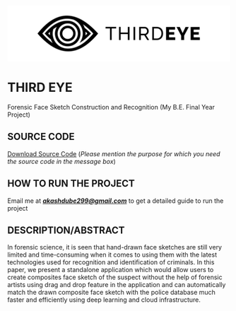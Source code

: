 ![Test Image 1](https://github.com/Akashdu/-Third-Eye-Final-Year-Project/blob/main/Logo.jpg)


# THIRD EYE
Forensic Face Sketch Construction and Recognition (My B.E. Final Year Project)

## SOURCE CODE
[Download Source Code](https://drive.google.com/file/d/1GG1F90qRMzmUv6REG8gf6yEtxGcuuXpa/view?usp=sharing)
(*Please mention the purpose for which you need the source code in the message box*)

## HOW TO RUN THE PROJECT
Email me at ***akashdube299@gmail.com*** to get a detailed guide to run the project


## DESCRIPTION/ABSTRACT
In forensic science, it is seen that hand-drawn face sketches are still very limited and time-consuming when it comes to using them with the latest technologies used for recognition and identification of criminals. In this paper, we present a standalone application which would allow users to create composites face sketch of the suspect without the help of forensic artists using drag and drop feature in the application and can automatically match the drawn composite face sketch with the police database much faster and efficiently using deep learning and cloud infrastructure.
